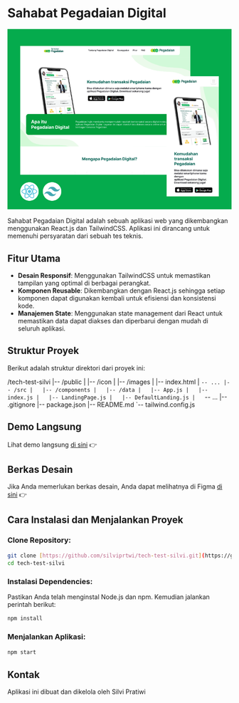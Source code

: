 # Sahabat Pegadaian Digital

![Sahabat Pegadaian Digital](/public/cover.png)

Sahabat Pegadaian Digital adalah sebuah aplikasi web yang dikembangkan menggunakan React.js dan TailwindCSS. Aplikasi ini dirancang untuk memenuhi persyaratan dari sebuah tes teknis.

## Fitur Utama
- **Desain Responsif**: Menggunakan TailwindCSS untuk memastikan tampilan yang optimal di berbagai perangkat.
- **Komponen Reusable**: Dikembangkan dengan React.js sehingga setiap komponen dapat digunakan kembali untuk efisiensi dan konsistensi kode.
- **Manajemen State**: Menggunakan state management dari React untuk memastikan data dapat diakses dan diperbarui dengan mudah di seluruh aplikasi.

## Struktur Proyek
Berikut adalah struktur direktori dari proyek ini:

/tech-test-silvi
|-- /public
|   |-- /icon
|   |-- /images
|   |-- index.html
|   `-- ...
|-- /src
|   |-- /components
|   |-- /data
|   |-- App.js
|   |-- index.js
|   |-- LandingPage.js
|   |-- DefaultLanding.js
|   `-- ...
|-- .gitignore
|-- package.json
|-- README.md
`-- tailwind.config.js



## Demo Langsung
Lihat demo langsung [di sini](https://example.com/live-demo) 👉️

## Berkas Desain
Jika Anda memerlukan berkas desain, Anda dapat melihatnya di Figma [di sini](https://www.figma.com/design/6cL8yfHdr1623pjfa1ELlz/Pegadaian?node-id=11-3219&t=igbPCvUj6UAJmfyu-1) 👉️

## Cara Instalasi dan Menjalankan Proyek

### Clone Repository:
```sh
git clone [https://github.com/silviprtwi/tech-test-silvi.git](https://github.com/silviprtwi/tech-test-silvi.git)
cd tech-test-silvi
```

### Instalasi Dependencies:
Pastikan Anda telah menginstal Node.js dan npm. Kemudian jalankan perintah berikut:
```sh
npm install
```

### Menjalankan Aplikasi:
```sh
npm start
```

## Kontak
Aplikasi ini dibuat dan dikelola oleh Silvi Pratiwi
